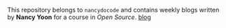 This repository belongs to `nancydocode` and contains weekly blogs written by **Nancy Yoon** for a course in _Open Source_. [blog](https://hunter-college-ossd-fall-2019.github.io/nancydocode-weekly/)
